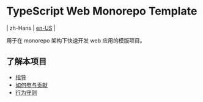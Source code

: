 # TypeScript Web Monorepo Template

| zh-Hans | [en-US](.about/en-US/README.md) |

用于在 monorepo 架构下快速开发 web 应用的模版项目。

## 了解本项目

- [指导](.about/GUIDE.md)
- [如何参与贡献](.about/CONTRIBUTING.md)
- [行为守则](./CODE_OF_CONDUCT.md)
